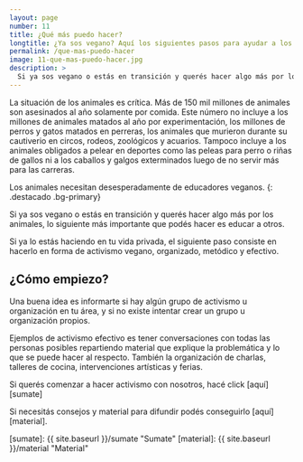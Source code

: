 ```yaml
---
layout: page
number: 11
title: ¿Qué más puedo hacer?
longtitle: ¿Ya sos vegano? Aquí los siguientes pasos para ayudar a los animales.
permalink: /que-mas-puedo-hacer
image: 11-que-mas-puedo-hacer.jpg
description: >
  Si ya sos vegano o estás en transición y querés hacer algo más por los animales, lo siguiente más importante que podés hacer es educar a otros. Si ya lo estás haciendo en tu vida privada, el siguiente paso consiste en hacerlo en forma de activismo vegano, organizado, metódico y efectivo.
---
```


La situación de los animales es crítica. Más de 150 mil millones de animales son asesinados al año solamente por comida. Este número no incluye a los millones de animales matados al año por experimentación, los millones de perros y gatos matados en perreras, los animales que murieron durante su cautiverio en circos, rodeos, zoológicos y acuarios. Tampoco incluye a los animales obligados a pelear en deportes como las peleas para perro o riñas de gallos ni a los caballos y galgos exterminados luego de no servir más para las carreras.

Los animales necesitan desesperadamente de educadores veganos.
{: .destacado .bg-primary}
 
Si ya sos vegano o estás en transición y querés hacer algo más por los animales, lo siguiente más importante que podés hacer es educar a otros.

Si ya lo estás haciendo en tu vida privada, el siguiente paso consiste en hacerlo en forma de activismo vegano, organizado, metódico y efectivo.


## ¿Cómo empiezo? 

Una buena idea es informarte si hay algún grupo de activismo u organización en tu área, y si no existe intentar crear un grupo u organización propios.

Ejemplos de activismo efectivo es tener conversaciones con todas las personas posibles repartiendo material que explique la problemática y lo que se puede hacer al respecto. También la organización de charlas, talleres de cocina, intervenciones artísticas y ferias.

Si querés comenzar a hacer activismo con nosotros, hacé click [aquí][sumate]

Si necesitás consejos y material para difundir podés conseguirlo [aquí][material].

[sumate]: {{ site.baseurl }}/sumate "Sumate"
[material]: {{ site.baseurl }}/material "Material"